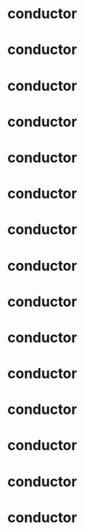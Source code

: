 
##
#
# conductor
# conductor
# conductor
# conductor
# conductor
# conductor
# conductor
# conductor
# conductor
# conductor
# conductor
# conductor
# conductor
# conductor
# conductor
